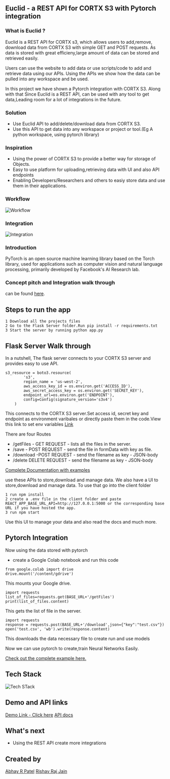 ## Euclid - a REST API for CORTX S3 with Pytorch integration

### What is Euclid ?
Euclid is a REST API for CORTX s3, which allows users to add,remove, download data from CORTX S3 with simple GET and POST requests.
As data is stored with great efficieny,large amount of data can be stored and retrieved easily.

Users can use the website to add data or use scripts/code to add and retrieve data using our APIs.
Using the APIs we show how the data can be pulled into any workspace and be used.

In this project we have shown a Pytorch integration with CORTX S3.
Along with that Since Euclid is a REST API, can be used with any tool to get data,Leading room for a lot of integrations in the future.


### Solution
- Use Euclid API to add/delete/download data from CORTX S3.
- Use this API to get data into any workspace or project or tool.(Eg A python workspace, using pytorch library)

### Inspiration
- Using the power of CORTX S3 to provide a better way for storage of Objects.
- Easy to use platform for uploading,retrieving data with UI and also API endpoints
- Enabling Developers/Researchers and others to easiy store data and use them in their applications.

### Workflow
![Workflow](https://i.ibb.co/9cZhF3h/17.png)

### Integration
![Integration](https://i.ibb.co/JFd9Kn1/19.png)

### Introduction
PyTorch is an open source machine learning library based on the Torch library, used for applications such as computer vision and natural language processing, primarily developed by Facebook's AI Research lab.

### Concept pitch and Integration walk through
can be found [here]().

## Steps to run the app

```
1 Download all the projects files
2 Go to the Flask Server folder.Run pip install -r requirements.txt  
3 Start the server by running python app.py
```


## Flask Server Walk through
In a nutshell, The flask server connects to your CORTX S3 server and provides easy to use API.

```
s3_resource = boto3.resource(
        's3', 
        region_name = 'us-west-2', 
        aws_access_key_id = os.environ.get('ACCESS_ID'),
        aws_secret_access_key = os.environ.get('SECRET_KEY'),
        endpoint_url=os.environ.get('ENDPOINT'),
        config=Config(signature_version='s3v4')
    ) 
```
This connects to the CORTX S3 server.Set access id, secret key and endpoint as environment varibales or directly paste them in the code.View this link to set env variables [Link](https://stackoverflow.com/questions/5971312/how-to-set-environment-variables-in-python)

There are four Routes 
- /getFiles - GET REQUEST - lists all the files in the server.
- /save - POST REQUEST - send the file in formData with key as file.
- /download -POST REQUEST - send the filename as key - JSON-body
- /delete DELETE REQUEST - send the filename as key - JSON-body

[Complete Documentation with examples](https://cortx.netlify.app/docs)

use these APIs to store,download and manage data.
We also have  a UI to store,download and manage data. To use that go into the client folder 
```
1 run npm install
2 create a .env file in the client folder and paste REACT_APP_BASE_URL_API=http://127.0.0.1:5000 or the corresponding base URL if you have hosted the app.
3 run npm start
```
Use this UI to manage your data and also read the docs and much more.

## Pytorch Integration
Now using the data stored with pytorch

- create a Google Colab notebook and run this code
```
from google.colab import drive
drive.mount('/content/gdrive')
```
This mounts your Google drive.

```
import requests
list_of_files=requests.get(BASE_URL+'/getFiles')
print(list_of_files.content)
```
This gets the list of file in the server.

```
import requests
response = requests.post(BASE_URL+'/download',json={"key":"test.csv"})
open('test.csv', 'wb').write(response.content)
```
This downloads the data necessary file to create run and use models

Now we can use pytorch to create,train Neural Networks Easily.

[Check out the complete example here.](https://colab.research.google.com/drive/1ukYKEEyLMIRt5K4ci4-S5PULdc4vMk8o?usp=sharing)









## Tech Stack
![Tech STack](https://i.ibb.co/0mcpvPv/18.png)


## Demo and API links
[Demo Link - Click here](https://cortx.netlify.app/about)
[API docs](https://cortx.netlify.app/docs)

## What's next
- Using the REST API create more integrations 

## Created by 
[Abhay R Patel](https://github.com/abhayrpatel10)
[Rishav Raj Jain](https://github.com/rishavrajjain)


